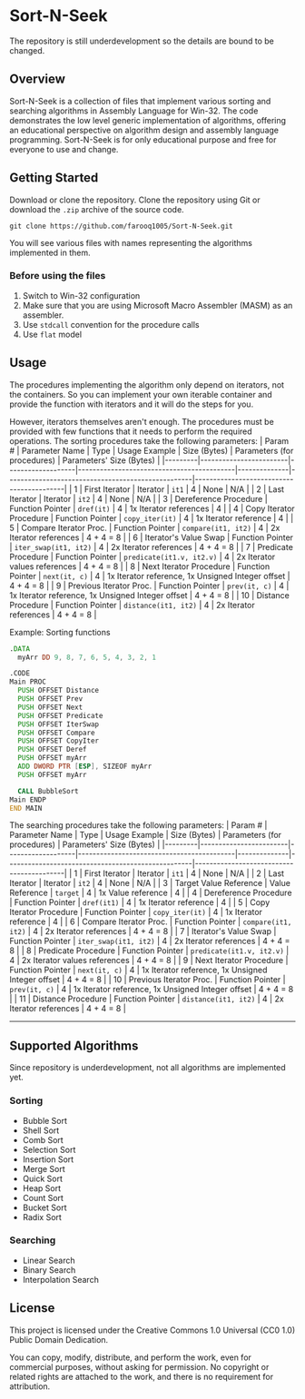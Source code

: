 # Sort-N-Seek

The repository is still underdevelopment so the details are bound to be changed. 

## Overview
Sort-N-Seek is a collection of files that implement various sorting and searching algorithms in Assembly Language for Win-32. The code demonstrates the low level generic implementation of algorithms, offering an educational perspective on algorithm design and assembly language programming. Sort-N-Seek is for only educational purpose and free for everyone to use and change. 

## Getting Started
Download or clone the repository.
Clone the repository using Git or download the `.zip` archive of the source code.
```
git clone https://github.com/farooq1005/Sort-N-Seek.git
```
You will see various files with names representing the algorithms implemented in them. 
### Before using the files
1. Switch to Win-32 configuration
2. Make sure that you are using Microsoft Macro Assembler (MASM) as an assembler.
3. Use `stdcall` convention for the procedure calls
4. Use `flat` model

## Usage
The procedures implementing the algorithm only depend on iterators, not the containers. So you can implement your own iterable container and provide the function with iterators and it will do the steps for you. 

However, iterators themselves aren't enough. The procedures must be provided with few functions that it needs to perform the required operations. 
The sorting procedures take the following parameters:
| Param # | Parameter Name         | Type              | Usage Example                            | Size (Bytes) | Parameters (for procedures)                        | Parameters' Size (Bytes)                |
|---------|------------------------|-------------------|-------------------------------------------|--------------|---------------------------------------------------|------------------------------------------|
| 1       | First Iterator          | Iterator          | `it1`                                     | 4            | None                                              | N/A                                      |
| 2       | Last Iterator           | Iterator          | `it2`                                     | 4            | None                                              | N/A                                      |
| 3       | Dereference Procedure   | Function Pointer  | `dref(it)`                          | 4            | 1x Iterator references                            | 4                             |
| 4       | Copy Iterator Procedure | Function Pointer  | `copy_iter(it)`                           | 4            | 1x Iterator reference                             | 4                                        |
| 5       | Compare Iterator Proc.  | Function Pointer  | `compare(it1, it2)`                       | 4            | 2x Iterator references                            | 4 + 4 = 8                                |
| 6       | Iterator's Value Swap   | Function Pointer  | `iter_swap(it1, it2)`                     | 4            | 2x Iterator references                            | 4 + 4 = 8                                |
| 7       | Predicate Procedure     | Function Pointer  | `predicate(it1.v, it2.v)`                 | 4            | 2x Iterator values references                     | 4 + 4 = 8                                |
| 8       | Next Iterator Procedure | Function Pointer  | `next(it, c)`                             | 4            | 1x Iterator reference, 1x Unsigned Integer offset | 4 + 4 = 8                                |
| 9       | Previous Iterator Proc. | Function Pointer  | `prev(it, c)`                             | 4            | 1x Iterator reference, 1x Unsigned Integer offset | 4 + 4 = 8                                |
| 10      | Distance Procedure      | Function Pointer  | `distance(it1, it2)`                      | 4            | 2x Iterator references                            | 4 + 4 = 8                                |

Example: Sorting functions
```asm
.DATA
  myArr DD 9, 8, 7, 6, 5, 4, 3, 2, 1

.CODE
Main PROC
  PUSH OFFSET Distance
  PUSH OFFSET Prev
  PUSH OFFSET Next
  PUSH OFFSET Predicate
  PUSH OFFSET IterSwap
  PUSH OFFSET Compare
  PUSH OFFSET CopyIter
  PUSH OFFSET Deref
  PUSH OFFSET myArr
  ADD DWORD PTR [ESP], SIZEOF myArr
  PUSH OFFSET myArr

  CALL BubbleSort
Main ENDP
END MAIN
```

The searching procedures take the following parameters:
| Param # | Parameter Name         | Type              | Usage Example                            | Size (Bytes) | Parameters (for procedures)                        | Parameters' Size (Bytes)                |
|---------|------------------------|-------------------|-------------------------------------------|--------------|---------------------------------------------------|------------------------------------------|
| 1       | First Iterator          | Iterator          | `it1`                                     | 4            | None                                              | N/A                                      |
| 2       | Last Iterator           | Iterator          | `it2`                                     | 4            | None                                              | N/A                                      |
| 3       | Target Value Reference  | Value Reference   | `target`                                  | 4            | 1x Value reference                                | 4                                        |
| 4       | Dereference Procedure   | Function Pointer  | `dref(it1)`                               | 4            | 1x Iterator reference                             | 4                                        |
| 5       | Copy Iterator Procedure | Function Pointer  | `copy_iter(it)`                           | 4            | 1x Iterator reference                             | 4                                        |
| 6       | Compare Iterator Proc.  | Function Pointer  | `compare(it1, it2)`                       | 4            | 2x Iterator references                            | 4 + 4 = 8                                |
| 7       | Iterator's Value Swap   | Function Pointer  | `iter_swap(it1, it2)`                     | 4            | 2x Iterator references                            | 4 + 4 = 8                                |
| 8       | Predicate Procedure     | Function Pointer  | `predicate(it1.v, it2.v)`                 | 4            | 2x Iterator values references                     | 4 + 4 = 8                                |
| 9       | Next Iterator Procedure | Function Pointer  | `next(it, c)`                             | 4            | 1x Iterator reference, 1x Unsigned Integer offset | 4 + 4 = 8                                |
| 10      | Previous Iterator Proc. | Function Pointer  | `prev(it, c)`                             | 4            | 1x Iterator reference, 1x Unsigned Integer offset | 4 + 4 = 8                                |
| 11      | Distance Procedure      | Function Pointer  | `distance(it1, it2)`                      | 4            | 2x Iterator references                            | 4 + 4 = 8                                |

---
## Supported Algorithms
Since repository is underdevelopment, not all algorithms are implemented yet.

### Sorting
  - Bubble Sort
  - Shell Sort
  - Comb Sort
  - Selection Sort
  - Insertion Sort
  - Merge Sort
  - Quick Sort
  - Heap Sort
  - Count Sort
  - Bucket Sort
  - Radix Sort

### Searching
  - Linear Search
  - Binary Search
  - Interpolation Search

## License
This project is licensed under the Creative Commons 1.0 Universal (CC0 1.0) Public Domain Dedication.

You can copy, modify, distribute, and perform the work, even for commercial purposes, without asking for permission.
No copyright or related rights are attached to the work, and there is no requirement for attribution.
